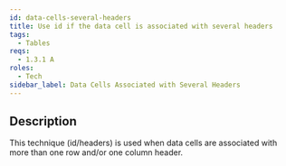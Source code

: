 ```yaml
---
id: data-cells-several-headers
title: Use id if the data cell is associated with several headers
tags:
  - Tables
reqs:
  - 1.3.1 A
roles:
  - Tech
sidebar_label: Data Cells Associated with Several Headers
---
```


## Description

This technique (id/headers) is used when data cells are associated with more than one row and/or one column header.
